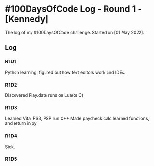 # #100DaysOfCode Log - Round 1 - [Kennedy]

The log of my #100DaysOfCode challenge. Started on [01 May 2022].

## Log

### R1D1 
Python learning, figured out how text editors work and IDEs.

### R1D2
Discovered Play.date runs on Lua(or C)

### R1D3
Learned Vita, PS3, PSP run C++
Made paycheck calc
learned functions, and return in py

### R1D4
Sick.

### R1D5
